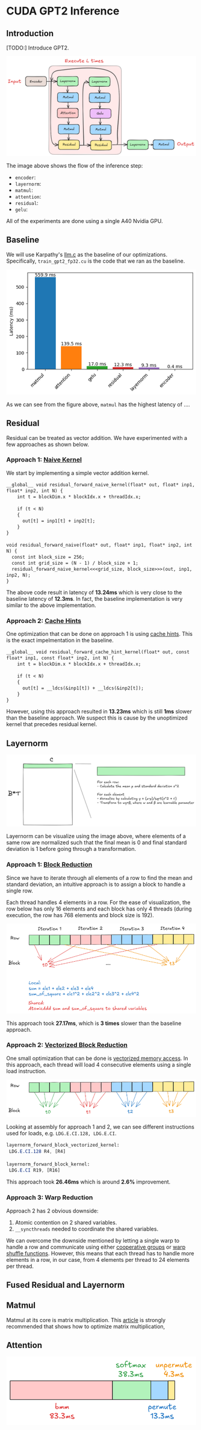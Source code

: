 # CUDA GPT2 Inference

## Introduction

[TODO:] Introduce GPT2.

![alt text](./images/gpt2/gpt2_flow.png)

The image above shows the flow of the inference step:
- `encoder`:
- `layernorm`:
- `matmul`:
- `attention`:
- `residual`:
- `gelu`:

All of the experiments are done using a single A40 Nvidia GPU.

## Baseline

We will use Karpathy's [llm.c](https://github.com/karpathy/llm.c) as the baseline of our optimizations. Specifically, `train_gpt2_fp32.cu` is the code that we ran as the baseline.

![alt text](./images/llmc/llmc_breakdown.png)

As we can see from the figure above, `matmul` has the highest latency of ....

## Residual

Residual can be treated as vector addition. We have experimented with a few approaches as shown below.

### Approach 1: [Naive Kernel](https://github.com/GJ0407790/CUDA-GPT2-Inference/blob/main/kernels/residual/1_residual_naive.cuh)

We start by implementing a simple vector addition kernel.

```cuda
__global__ void residual_forward_naive_kernel(float* out, float* inp1, float* inp2, int N) {
    int t = blockDim.x * blockIdx.x + threadIdx.x;

    if (t < N) 
    {
      out[t] = inp1[t] + inp2[t];
    }
}

void residual_forward_naive(float* out, float* inp1, float* inp2, int N) {
  const int block_size = 256;
  const int grid_size = (N - 1) / block_size + 1;
  residual_forward_naive_kernel<<<grid_size, block_size>>>(out, inp1, inp2, N);
}
```

The above code result in latency of **13.24ms** which is very close to the baseline latency of **12.3ms**. In fact, the baseline implementation is very similar to the above implementation. 

### Approach 2: [Cache Hints](https://github.com/GJ0407790/CUDA-GPT2-Inference/blob/main/kernels/residual/2_residual_cache_hint.cuh)

One optimization that can be done on approach 1 is using [cache hints](https://docs.nvidia.com/cuda/cuda-c-programming-guide/#store-functions-using-cache-hints). This is the exact impelmentation in the baseline.

```cuda
__global__ void residual_forward_cache_hint_kernel(float* out, const float* inp1, const float* inp2, int N) {
    int t = blockDim.x * blockIdx.x + threadIdx.x;

    if (t < N) 
    {
      out[t] = __ldcs(&inp1[t]) + __ldcs(&inp2[t]);
    }
}
```

However, using this approach resulted in **13.23ms** which is still **1ms** slower than the baseline approach. We suspect this is cause by the unoptimized kernel that precedes residual kernel.

## Layernorm

![alt text](./images/layernorm/layernorm.png)

Layernorm can be visualize using the image above, where elements of a same row are normalized such that the final mean is 0 and final standard deviation is 1 before going through a transformation. 

### Approach 1: [Block Reduction](https://github.com/GJ0407790/CUDA-GPT2-Inference/blob/main/kernels/layernorm/1_layernorm_block.cuh)

Since we have to iterate through all elements of a row to find the mean and standard deviation, an intuitive approach is to assign a block to handle a single row.

Each thread handles 4 elements in a row. For the ease of visualization, the row below has only 16 elements and each block has only 4 threads (during execution, the row has 768 elements and block size is 192).

![alt text](./images/layernorm/layernorm_block.png)

This approach took **27.17ms**, which is **3 times** slower than the baseline approach.

### Approach 2: [Vectorized Block Reduction](https://github.com/GJ0407790/CUDA-GPT2-Inference/blob/main/kernels/layernorm/2_layernorm_block_vectorized.cuh)

One small optimization that can be done is [vectorized memory access](https://developer.nvidia.com/blog/cuda-pro-tip-increase-performance-with-vectorized-memory-access/). In this approach, each thread will load 4 consecutive elements using a single load instruction.

![alt text](./images/layernorm/layernorm_block_vectorized.png)

Looking at assembly for approach 1 and 2, we can see different instructions used for loads, e.g. `LDG.E.CI.128, LDG.E.CI`.

```sass
layernorm_forward_block_vectorized_kernel:
 LDG.E.CI.128 R4, [R4]

layernorm_forward_block_kernel:
 LDG.E.CI R19, [R16]
```

This approach took **26.46ms** which is around **2.6%** improvement.

### Approach 3: Warp Reduction

Approach 2 has 2 obvious downside:

1. Atomic contention on 2 shared variables.
2. `__syncthreads` needed to coordinate the shared variables.

We can overcome the downside mentioned by letting a single warp to handle a row and communicate using either [cooperative groups](https://docs.nvidia.com/cuda/cuda-c-programming-guide/#cooperative-groups) or [warp shuffle functions](https://docs.nvidia.com/cuda/cuda-c-programming-guide/#warp-shuffle-functions). However, this means that each thread has to handle more elements in a row, in our case, from 4 elements per thread to 24 elements per thread.

## Fused Residual and Layernorm

## Matmul

Matmul at its core is matrix multiplication. This [article](https://siboehm.com/articles/22/CUDA-MMM) is strongly recommended that shows how to optimize matrix multiplication,

## Attention

![alt text](./images/attention/attention_breakdown.png)
